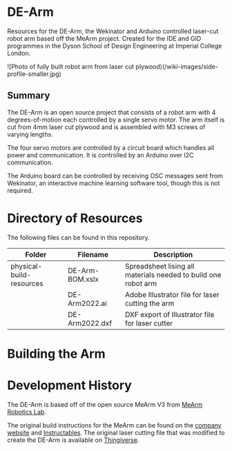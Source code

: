 # DE-Arm
Resources for the DE-Arm, the Wekinator and Arduino controlled laser-cut robot arm based off the MeArm project. Created for the IDE and GID programmes in the Dyson School of Design Engineering at Imperial College London.

![Photo of fully built robot arm from laser cut plywood)(/wiki-images/side-profile-smaller.jpg)

## Summary
The DE-Arm is an open source project that consists of a robot arm with 4 degrees-of-motion each controlled by a single servo motor. The arm itself is cut from 4mm laser cut plywood and is assembled with M3 screws of varying lengths.

The four servo motors are controlled by a circuit board which handles all power and communication. It is controlled by an Arduino over I2C communication.

The Arduino board can be controlled by receiving OSC messages sent from Wekinator, an interactive machine learning software tool, though this is not required.

# Directory of Resources
The following files can be found in this repository.


| Folder | Filename | Description |
| ----------- | - |----------- |
| physical-build-resources | DE-Arm-BOM.xslx | Spreadsheet lising all materials needed to build one robot arm
|  | DE-Arm2022.ai | Adobe Illustrator file for laser cutting the arm
|  | DE-Arm2022.dxf | DXF export of Illustrator file for laser cutter

# Building the Arm




# Development History

The DE-Arm is based off of the open source MeArm V3 from [MeArm Robotics Lab](https://mearm.com/).

The original build instructions for the MeArm can be found on the [company website](http://learn.mearm.com/docs/building-the-mearm-v3/) and [Instructables](https://www.instructables.com/MeArm-Build-a-Small-Hackable-Robot-Arm/). The original laser cutting file that was modified to create the DE-Arm is available on [Thingiverse](https://www.thingiverse.com/thing:3420797).